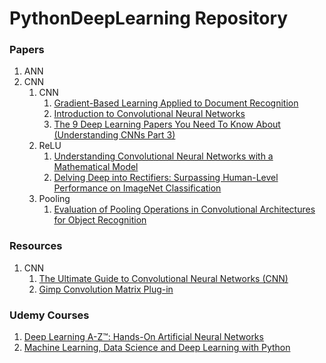 # PythonDeepLearning Repository




### Papers
1. ANN
2. CNN
    1. CNN
        1. [Gradient-Based Learning Applied to Document Recognition](http://yann.lecun.com/exdb/publis/pdf/lecun-01a.pdf)
        2. [Introduction to Convolutional Neural Networks](https://www.semanticscholar.org/paper/Introduction-to-Convolutional-Neural-Networks-Wu/450ca19932fcef1ca6d0442cbf52fec38fb9d1e5)
        3. [The 9 Deep Learning Papers You Need To Know About (Understanding CNNs Part 3)](https://adeshpande3.github.io/adeshpande3.github.io/The-9-Deep-Learning-Papers-You-Need-To-Know-About.html)
    2. ReLU
        1. [Understanding Convolutional Neural Networks with a Mathematical Model](https://arxiv.org/pdf/1609.04112.pdf)
        2. [Delving Deep into Rectifiers: Surpassing Human-Level Performance on ImageNet Classification](https://arxiv.org/pdf/1502.01852.pdf)
    3. Pooling
        1. [Evaluation of Pooling Operations in Convolutional Architectures for Object Recognition](http://ais.uni-bonn.de/papers/icann2010_maxpool.pdf)
     
### Resources
1. CNN    
    1. [The Ultimate Guide to Convolutional Neural Networks (CNN)](https://www.superdatascience.com/blogs/the-ultimate-guide-to-convolutional-neural-networks-cnn)
    2. [Gimp Convolution Matrix Plug-in](https://docs.gimp.org/2.6/en/plug-in-convmatrix.html)
     
    
### Udemy Courses
1. [Deep Learning A-Z™: Hands-On Artificial Neural Networks](https://www.udemy.com/course/deeplearning/)
2. [Machine Learning, Data Science and Deep Learning with Python](https://www.udemy.com/course/data-science-and-machine-learning-with-python-hands-on/)